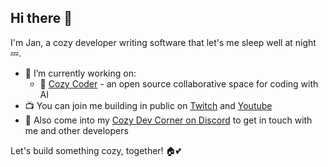 ## Hi there 👋

I'm Jan, a cozy developer writing software that let's me sleep well at night 💤.

- 🔭 I’m currently working on:
  - 💫 [Cozy Coder](https://github.com/cozycoder-app/cozycoder) - an open source collaborative space for coding with AI
- 📺 You can join me building in public on [Twitch](https://www.twitch.tv/jehrhardt) and [Youtube](https://youtube.com/@jehrhardt)
- 💬 Also come into my [Cozy Dev Corner on Discord](https://discord.gg/QaCTXq2Gxm) to get in touch with me and other developers

Let's build something cozy, together! 🏠💕
